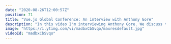 ```yaml
---
date: "2020-08-26T12:00:57Z"
position: 71
title: "Vue.js Global Conference: An interview with Anthony Gore"
description: "In this video I'm interviewing Anthony Gore. We discuss talk about Vue 3 for Vue 2 developers. Furthermore we dive into how he started is famous newsletter and how he manages to monetize his efforts for the our Vue community.\n\nAnthony's newsletter has been my go-to for years so I'm super excited about the fact I got to interview him!\n\nThis video is made in collaboration with the Vue.js Global conference. \nMore details here: https://vuejs.amsterdam \n\nFollow Anthony here:\nhttps://twitter.com/anthonygore\nhttps://twitter.com/vuejsdevelopers\nhttps://vuejsdevelopers.com/\n\nFollow me here:\nWebsite: https://timbenniks.dev/\nTwitter: https://twitter.com/timbenniks\nGithub: https://github.com/timbenniks\n\n#interview #timbenniks #vuejsglobal"
image: "https://i.ytimg.com/vi/madbxCbSvqo/maxresdefault.jpg"
videoId: "madbxCbSvqo"
---
```


